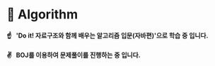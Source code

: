 # :blue_book:&nbsp;Algorithm

####  :point_up:&nbsp;&nbsp;&nbsp;'Do it! 자료구조와 함께 배우는 알고리즘 입문(자바편)'으로 학습 중 입니다.
####  :v:&nbsp;&nbsp;&nbsp;BOJ를 이용하여 문제풀이를 진행하는 중 입니다.
